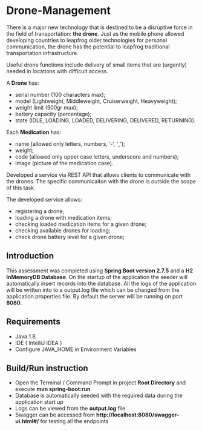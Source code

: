 # Drone-Management
There is a major new technology that is destined to be a disruptive force in the field of transportation: **the drone**. Just as the mobile phone allowed developing countries to leapfrog older technologies for personal communication, the drone has the potential to leapfrog traditional transportation infrastructure.

Useful drone functions include delivery of small items that are (urgently) needed in locations with difficult access.

A **Drone** has:
- serial number (100 characters max);
- model (Lightweight, Middleweight, Cruiserweight, Heavyweight);
- weight limit (500gr max);
- battery capacity (percentage);
- state (IDLE, LOADING, LOADED, DELIVERING, DELIVERED, RETURNING).

Each **Medication** has: 
- name (allowed only letters, numbers, ‘-‘, ‘_’);
- weight;
- code (allowed only upper case letters, underscore and numbers);
- image (picture of the medication case).

Developed a service via REST API that allows clients to communicate with the drones. The specific communicaiton with the drone is outside the scope of this task. 

The developed service allows:
- registering a drone;
- loading a drone with medication items;
- checking loaded medication items for a given drone; 
- checking available drones for loading;
- check drone battery level for a given drone;

## Introduction
This assessment was completed using **Spring Boot version 2.7.5** and a **H2 InMemoryDB Database**. On the startup of the application the seeder will automatically insert records into the database. All the logs of the application will be written into to a output.log file which can be changed from the application.properties file. By default the server will be running on port **8080**. 

## Requirements
- Java 1.8
- IDE ( IntelliJ IDEA )
- Configure JAVA_HOME in Environment Variables

## Build/Run instruction
- Open the Terminal / Command Prompt in project **Root Directory** and execute **mvn spring-boot:run**
- Database is automatically seeded with the required data during the application start up
- Logs can be viewed from the **output.log** file
- Swagger can be accessed from **http://localhost:8080/swagger-ui.html#/** for testing all the endpoints

